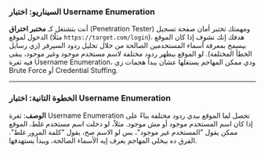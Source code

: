 
### **السيناريو: اختبار Username Enumeration**

أنت بتشتغل كـ **مختبر اختراق** (Penetration Tester) ومهمتك تختبر أمان صفحة تسجيل الدخول لموقع (مثلًا `https://target.com/login`). هدفك إنك تشوف إذا كان الموقع بيسمح بمعرفة أسماء المستخدمين الصالحة من خلال تحليل ردود السيرفر (زي رسايل الخطأ المختلفة). لو الموقع بيظهر ردود مختلفة لاسم مستخدم موجود وغير موجود، يبقى فيه ثغرة Username Enumeration، ودي ممكن المهاجم يستغلها عشان يبدأ هجمات زي Brute Force أو Credential Stuffing.

---

### **الخطوة التانية: اختبار Username Enumeration**

**الوصف**: ثغرة Username Enumeration تحصل لما الموقع بيدي ردود مختلفة بناءً على إذا كان اسم المستخدم موجود أو مش موجود. مثلاً، لو دخلت اسم مستخدم غلط، الموقع ممكن يقول "المستخدم غير موجود"، بس لو الاسم صح، يقول "كلمة المرور غلط". الفرق ده بيخلي المهاجم يعرف إيه الأسماء الصالحة، ويبدأ يستهدفها.

